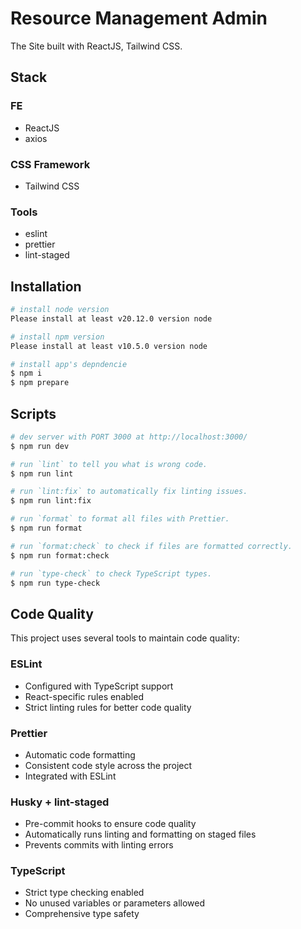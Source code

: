 # Resource Management Admin

The Site built with ReactJS, Tailwind CSS.

## Stack

### FE

- ReactJS
- axios

### CSS Framework

- Tailwind CSS

### Tools

- eslint
- prettier
- lint-staged

## Installation

```bash
# install node version
Please install at least v20.12.0 version node

# install npm version
Please install at least v10.5.0 version node
```

```bash
# install app's depndencie
$ npm i
$ npm prepare
```

## Scripts

```bash
# dev server with PORT 3000 at http://localhost:3000/
$ npm run dev

# run `lint` to tell you what is wrong code.
$ npm run lint

# run `lint:fix` to automatically fix linting issues.
$ npm run lint:fix

# run `format` to format all files with Prettier.
$ npm run format

# run `format:check` to check if files are formatted correctly.
$ npm run format:check

# run `type-check` to check TypeScript types.
$ npm run type-check
```

## Code Quality

This project uses several tools to maintain code quality:

### ESLint

- Configured with TypeScript support
- React-specific rules enabled
- Strict linting rules for better code quality

### Prettier

- Automatic code formatting
- Consistent code style across the project
- Integrated with ESLint

### Husky + lint-staged

- Pre-commit hooks to ensure code quality
- Automatically runs linting and formatting on staged files
- Prevents commits with linting errors

### TypeScript

- Strict type checking enabled
- No unused variables or parameters allowed
- Comprehensive type safety
